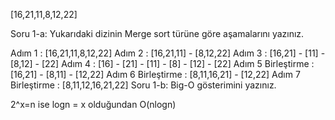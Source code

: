 [16,21,11,8,12,22]

Soru 1-a: Yukarıdaki dizinin Merge sort türüne göre aşamalarını yazınız.

Adım 1 : [16,21,11,8,12,22]
Adım 2 : [16,21,11] - [8,12,22]
Adım 3 : [16,21] - [11] - [8,12] - [22]
Adım 4 : [16] - [21] - [11] - [8] - [12] - [22]
Adım 5 Birleştirme : [16,21] - [8,11] - [12,22]
Adım 6 Birleştirme : [8,11,16,21] - [12,22]
Adım 7 Birleştirme : [8,11,12,16,21,22]
Soru 1-b: Big-O gösterimini yazınız.

2^x=n ise logn = x olduğundan O(nlogn)
